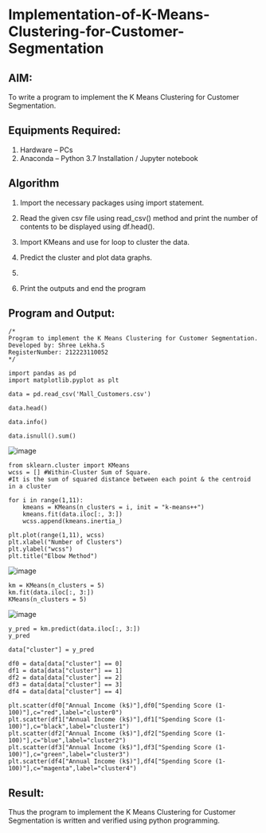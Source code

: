 # Implementation-of-K-Means-Clustering-for-Customer-Segmentation

## AIM:
To write a program to implement the K Means Clustering for Customer Segmentation.

## Equipments Required:
1. Hardware – PCs
2. Anaconda – Python 3.7 Installation / Jupyter notebook

## Algorithm
1. Import the necessary packages using import statement.

2. Read the given csv file using read_csv() method and print the number of contents to be displayed using df.head().

3. Import KMeans and use for loop to cluster the data.

4. Predict the cluster and plot data graphs.
5. 
6. Print the outputs and end the program

## Program and Output:
```
/*
Program to implement the K Means Clustering for Customer Segmentation.
Developed by: Shree Lekha.S
RegisterNumber: 212223110052
*/
```
```
import pandas as pd
import matplotlib.pyplot as plt

data = pd.read_csv('Mall_Customers.csv')

data.head()

```

```
data.info()
```

```
data.isnull().sum()
```
![image](https://github.com/user-attachments/assets/f8cdf292-07b0-42e9-84d3-57f744b01cac)

```
from sklearn.cluster import KMeans
wcss = [] #Within-Cluster Sum of Square.
#It is the sum of squared distance between each point & the centroid in a cluster

for i in range(1,11):
    kmeans = KMeans(n_clusters = i, init = "k-means++")
    kmeans.fit(data.iloc[:, 3:])
    wcss.append(kmeans.inertia_)

plt.plot(range(1,11), wcss)
plt.xlabel("Number of Clusters")
plt.ylabel("wcss")
plt.title("Elbow Method")

```
![image](https://github.com/user-attachments/assets/1d017afd-e2f9-4a7a-8cb0-a7f25d24b25f)
```
km = KMeans(n_clusters = 5)
km.fit(data.iloc[:, 3:])
KMeans(n_clusters = 5)
```
![image](https://github.com/user-attachments/assets/b9c7c2a8-9046-459e-a1e1-0cbe9aba7b12)

```
y_pred = km.predict(data.iloc[:, 3:])
y_pred
```


```
data["cluster"] = y_pred

df0 = data[data["cluster"] == 0]
df1 = data[data["cluster"] == 1]
df2 = data[data["cluster"] == 2]
df3 = data[data["cluster"] == 3]
df4 = data[data["cluster"] == 4]

plt.scatter(df0["Annual Income (k$)"],df0["Spending Score (1-100)"],c="red",label="cluster0")
plt.scatter(df1["Annual Income (k$)"],df1["Spending Score (1-100)"],c="black",label="cluster1")
plt.scatter(df2["Annual Income (k$)"],df2["Spending Score (1-100)"],c="blue",label="cluster2")
plt.scatter(df3["Annual Income (k$)"],df3["Spending Score (1-100)"],c="green",label="cluster3")
plt.scatter(df4["Annual Income (k$)"],df4["Spending Score (1-100)"],c="magenta",label="cluster4")

```


## Result:
Thus the program to implement the K Means Clustering for Customer Segmentation is written and verified using python programming.
